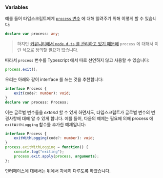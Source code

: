 ### Variables
예를 들어 타입스크립트에게 [`process` 변수](https://nodejs.org/api/process.html) 에 대해 알려주기 위해 이렇게 할 수 있습니다:

```ts
declare var process: any;
```

> 하지만 [커뮤니티에서 `node.d.ts` 를 관리하고 있기 때문에](https://github.com/DefinitelyTyped/DefinitelyTyped/blob/master/types/node/index.d.ts) `process` 에 대해서 이런 식으로 정의할 필요가 없습니다.

따라서 `process` 변수를 Typescript 에서 따로 선언하지 않고 사용할 수 있습니다:

```ts
process.exit();
```

우리는 아래와 같이 interface 를 쓰는 것을 추천합니다:

```ts
interface Process {
    exit(code?: number): void;
}
declare var process: Process;
```

이는 글로벌 변수들을 *extend* 할 수 있게 하면서도, 타입스크립트가 글로벌 변수의 변경사항에 대해 알 수 있게 합니다. 예를 들어, 다음의 예제는 필요에 의해 process 에 `exitWithLogging` 함수를 추가한 예제입니다:

```ts
interface Process {
    exitWithLogging(code?: number): void;
}
process.exitWithLogging = function() {
    console.log("exiting");
    process.exit.apply(process, arguments);
};
```

인터페이스에 대해서는 뒤에서 자세히 다루도록 하겠습니다.
